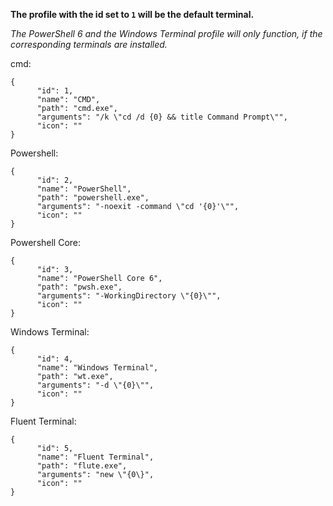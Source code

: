 **The profile with the id set to `1` will be the default terminal.**

_The PowerShell 6 and the Windows Terminal profile will only function, if the corresponding terminals are installed._

cmd:
```
{
      "id": 1,
      "name": "CMD",
      "path": "cmd.exe",
      "arguments": "/k \"cd /d {0} && title Command Prompt\"",
      "icon": ""
}
```
Powershell:
```
{
      "id": 2,
      "name": "PowerShell",
      "path": "powershell.exe",
      "arguments": "-noexit -command \"cd '{0}'\"",
      "icon": ""
}
```
Powershell Core:
```
{
      "id": 3,
      "name": "PowerShell Core 6",
      "path": "pwsh.exe",
      "arguments": "-WorkingDirectory \"{0}\"",
      "icon": ""
}
```
Windows Terminal:
```
{
      "id": 4,
      "name": "Windows Terminal",
      "path": "wt.exe",
      "arguments": "-d \"{0}\"",
      "icon": ""
}
```
Fluent Terminal:
```
{
      "id": 5,
      "name": "Fluent Terminal",
      "path": "flute.exe",
      "arguments": "new \"{0\}",
      "icon": ""
}
```